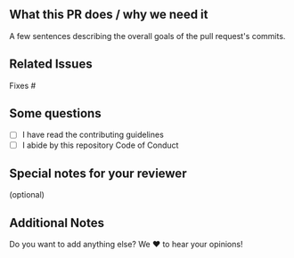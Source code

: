 <!--  Thanks for sending a pull request!  Here are some tips for you:
1. If this is your first time, read our contributor guidelines  https://github.com/hackupc/pages/blob/master/.github/CONTRIBUTING.md
-->

## What this PR does / why we need it

A few sentences describing the overall goals of the pull request's commits.

## Related Issues
<!--(optional) Fixes #<issue number>(, fixes #<issue_number>, ...) format, will close the issue(s) when PR gets merged)-->

Fixes #

## Some questions
<!-- You can leave this and check them once the PR has been created. -->

- [ ] I have read the contributing guidelines
- [ ] I abide by this repository Code of Conduct

## Special notes for your reviewer

(optional)

## Additional Notes

Do you want to add anything else? We :heart: to hear your opinions!
